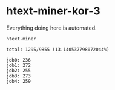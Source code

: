# htext-miner-kor-3

Everything doing here is automated.

```
htext-miner

total: 1295/9855 (13.140537798072044%)

job0: 236
job1: 272
job2: 255
job3: 273
job4: 259
```